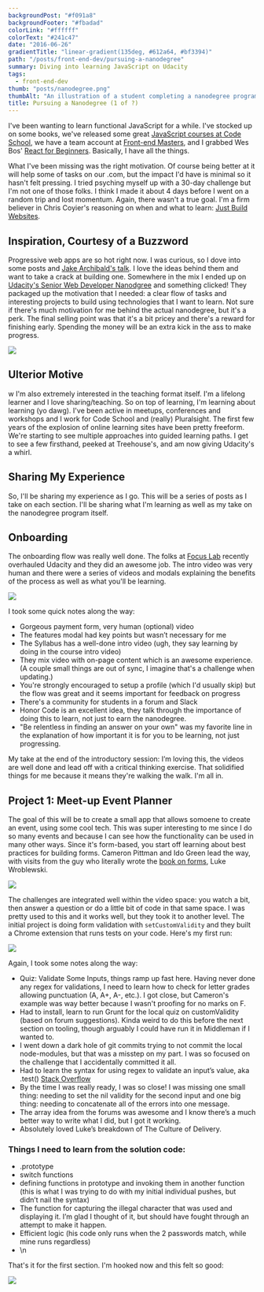 ```yaml
---
backgroundPost: "#f091a8"
backgroundFooter: "#fbadad"
colorLink: "#ffffff"
colorText: "#241c47"
date: "2016-06-26"
gradientTitle: "linear-gradient(135deg, #612a64, #bf3394)"
path: "/posts/front-end-dev/pursuing-a-nanodegree"
summary: Diving into learning JavaScript on Udacity
tags:
  - front-end-dev
thumb: "posts/nanodegree.png"
thumbAlt: "An illustration of a student completing a nanodegree program, with a laptop and coding books on a desk, in the style of a vector graphic design, viewed from a top-down perspective --v 5 --ar 3:2"
title: Pursuing a Nanodegree (1 of ?)
---
```


I've been wanting to learn functional JavaScript for a while. I've stocked up on some books, we've released some great [JavaScript courses at Code School](https://codeschool.com/paths/javascript), we have a team account at [Front-end Masters](https://frontendmasters.com), and I grabbed Wes Bos' [React for Beginners](https://reactforbeginners.com). Basically, I have all the things.

What I've been missing was the right motivation. Of course being better at it will help some of tasks on our .com, but the impact I'd have is minimal so it hasn't felt pressing. I tried psyching myself up with a 30-day challenge but I'm not one of those folks. I think I made it about 4 days before I went on a random trip and lost momentum. Again, there wasn't a true goal. I'm a firm believer in Chris Coyier's reasoning on when and what to learn: [Just Build Websites](http://justbuildwebsites.com).

## Inspiration, Courtesy of a Buzzword

Progressive web apps are so hot right now. I was curious, so I dove into some posts and [Jake Archibald's talk](https://www.youtube.com/watch?v=cmGr0RszHc8). I love the ideas behind them and want to take a crack at building one. Somewhere in the mix I ended up on [Udacity's Senior Web Developer Nanodgree](https://www.udacity.com/course/senior-web-developer-nanodegree--nd802#) and something clicked! They packaged up the motivation that I needed: a clear flow of tasks and interesting projects to build using technologies that I want to learn. Not sure if there's much motivation for me behind the actual nanodegree, but it's a perk. The final selling point was that it's a bit pricey and there's a reward for finishing early. Spending the money will be an extra kick in the ass to make progress.

![](/img/posts/front-end-dev/pursuing-a-nanodegree/syllabus.png)

## Ulterior Motive

w
I'm also extremely interested in the teaching format itself. I'm a lifelong learner and I love sharing/teaching. So on top of learning, I'm learning about learning (yo dawg). I've been active in meetups, conferences and workshops and I work for Code School and (really) Pluralsight. The first few years of the explosion of online learning sites have been pretty freeform. We're starting to see multiple approaches into guided learning paths. I get to see a few firsthand, peeked at Treehouse's, and am now giving Udacity's a whirl.

## Sharing My Experience

So, I'll be sharing my experience as I go. This will be a series of posts as I take on each section. I'll be sharing what I'm learning as well as my take on the nanodegree program itself.

## Onboarding

The onboarding flow was really well done. The folks at [Focus Lab](http://focuslabllc.com/) recently overhauled Udacity and they did an awesome job. The intro video was very human and there were a series of videos and modals explaining the benefits of the process as well as what you'll be learning.

![](/img/posts/front-end-dev/pursuing-a-nanodegree/video.png)

I took some quick notes along the way:

- Gorgeous payment form, very human (optional) video
- The features modal had key points but wasn’t necessary for me
- The Syllabus has a well-done intro video (ugh, they say learning by doing in the course intro video)
- They mix video with on-page content which is an awesome experience. (A couple small things are out of sync, I imagine that's a challenge when updating.)
- You're strongly encouraged to setup a profile (which I'd usually skip) but the flow was great and it seems important for feedback on progress
- There's a community for students in a forum and Slack
- Honor Code is an excellent idea, they talk through the importance of doing this to learn, not just to earn the nanodegree.
- "Be relentless in finding an answer on your own" was my favorite line in the explanation of how important it is for you to be learning, not just progressing.

My take at the end of the introductory session: I’m loving this, the videos are well done and lead off with a critical thinking exercise. That solidified things for me because it means they're walking the walk. I'm all in.

## Project 1: Meet-up Event Planner

The goal of this will be to create a small app that allows somoene to create an event, using some cool tech. This was super interesting to me since I do so many events and because I can see how the functionality can be used in many other ways. Since it's form-based, you start off learning about best practices for building forms. Cameron Pittman and Ido Green lead the way, with visits from the guy who literally wrote the [book on forms](http://www.lukew.com/resources/web_form_design.asp), Luke Wroblewski.

![](/img/posts/front-end-dev/pursuing-a-nanodegree/cameron-ido.jpg)

The challenges are integrated well within the video space: you watch a bit, then answer a question or do a little bit of code in that same space. I was pretty used to this and it works well, but they took it to another level. The initial project is doing form validation with `setCustomValidity` and they built a Chrome extension that runs tests on your code. Here's my first run:

![](/img/posts/front-end-dev/pursuing-a-nanodegree/extension.png)

Again, I took some notes along the way:

- Quiz: Validate Some Inputs, things ramp up fast here. Having never done any regex for validations, I need to learn how to check for letter grades allowing punctuation (A, A+, A-, etc.). I got close, but Cameron's example was way better because I wasn't proofing for no marks on F.
- Had to install, learn to run Grunt for the local quiz on customValidity (based on forum suggestions). Kinda weird to do this before the next section on tooling, though arguably I could have run it in Middleman if I wanted to.
- I went down a dark hole of git commits trying to not commit the local node-modules, but that was a misstep on my part. I was so focused on the challenge that I accidentally committed it all.
- Had to learn the syntax for using regex to validate an input’s value, aka .test() [Stack Overflow](http://stackoverflow.com/questions/6603015/check-whether-a-string-matches-a-regex)
- By the time I was really ready, I was so close! I was missing one small thing: needing to set the nil validity for the second input and one big thing: needing to concatenate all of the errors into one message.
- The array idea from the forums was awesome and I know there’s a much better way to write what I did, but I got it working.
- Absolutely loved Luke’s breakdown of The Culture of Delivery.

### Things I need to learn from the solution code:

- .prototype
- switch functions
- defining functions in prototype and invoking them in another function (this is what I was trying to do with my initial individual pushes, but didn’t nail the syntax)
- The function for capturing the illegal character that was used and displaying it. I’m glad I thought of it, but should have fought through an attempt to make it happen.
- Efficient logic (his code only runs when the 2 passwords match, while mine runs regardless)
- \n

That's it for the first section. I'm hooked now and this felt so good:

![](/img/posts/front-end-dev/pursuing-a-nanodegree/success-form.png)

